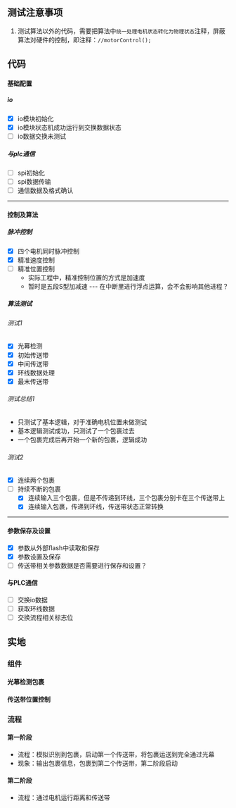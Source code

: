 
## 测试注意事项
1. 测试算法以外的代码，需要把算法中`统一处理电机状态转化为物理状态`注释，屏蔽算法对硬件的控制，即注释：`//motorControl();`
## 代码
#### 基础配置
##### io
- [x] io模块初始化
- [x] io模块状态机成功运行到交换数据状态
- [ ] io数据交换未测试

##### 与plc通信
- [ ] spi初始化
- [ ] spi数据传输
- [ ] 通信数据及格式确认
---
#### 控制及算法
##### 脉冲控制
- [x] 四个电机同时脉冲控制
- [x] 精准速度控制
- [ ] 精准位置控制
	- 实际工程中，精准控制位置的方式是加速度
	- 暂时是五段S型加减速 --- 在中断里进行浮点运算，会不会影响其他进程？
##### 算法测试
###### 测试1
- [x] 光幕检测
- [x] 初始传送带
- [x] 中间传送带
- [x] 环线数据处理
- [x] 最末传送带
###### 测试总结1
- 只测试了基本逻辑，对于准确电机位置未做测试
- 基本逻辑测试成功，只测试了一个包裹过去
- 一个包裹完成后再开始一个新的包裹，逻辑成功
###### 测试2
- [x] 连续两个包裹
- [ ] 持续不断的包裹
	- [x] 连续输入三个包裹，但是不传递到环线，三个包裹分别卡在三个传送带上
	- [x] 连续输入包裹，传递到环线，传送带状态正常转换

---

#### 参数保存及设置
- [x] 参数从外部flash中读取和保存
- [x] 参数设置及保存
- [ ] 传送带相关参数数据是否需要进行保存和设置？

#### 与PLC通信
- [ ] 交换io数据
- [ ] 获取环线数据
- [ ] 交换流程相关标志位

## 实地
### 组件
#### 光幕检测包裹

#### 传送带位置控制

### 流程
#### 第一阶段
- 流程：模拟识别到包裹，启动第一个传送带，将包裹运送到完全通过光幕
- 现象：输出包裹信息，包裹到第二个传送带，第二阶段启动
#### 第二阶段
- 流程：通过电机运行距离和传送带